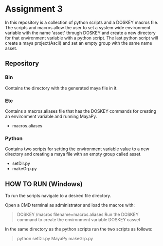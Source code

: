 # Assignment 3
In this repository is a collection of python scripts and a DOSKEY macros file. The scripts and macros allow the user to set a system wide environment variable with the name 'asset' through DOSKEY and create a new directory for that environment variable with a python script. The last python script will create a maya project(Ascii) and set an empty group with the same name asset.

## Repository

### Bin
Contains the directory with the generated maya file in it.

### Etc
Contains a macros.aliases file that has the DOSKEY commands for creating an environment variable and running MayaPy.
- macros.aliases

### Python
Contains two scripts for setting the environment variable value to a new directory and creating a maya file with an empty group called asset.
- setDir.py
- makeGrp.py

## HOW TO RUN (Windows)
To run the scripts navigate to a desired file directory.

Open a CMD terminal as administrator and load the macros with:
> DOSKEY /macros filename=macros.aliases
Run the DOSKEY command to create the environment variable
> DOSKEY casset

In the same directory as the python scripts run the two scripts as follows:
> python setDir.py
> MayaPy makeGrp.py
